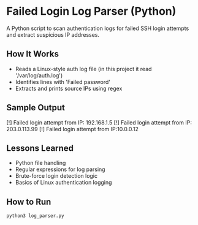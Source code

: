 # Failed Login Log Parser (Python)

A Python script to scan authentication logs for failed SSH login attempts and extract suspicious IP addresses.

## How It Works

- Reads a Linux-style auth log file (in this project it read '/var/log/auth.log')
- Identifies lines with 'Failed password'
- Extracts and prints source IPs using regex

## Sample Output

[!] Failed login attempt from IP: 192.168.1.5
[!] Failed login attempt from IP: 203.0.113.99
[!] Failed login attempt from IP:10.0.0.12

## Lessons Learned

- Python file handling
- Regular expressions for log parsing
- Brute-force login detection logic
- Basics of Linux authentication logging

## How to Run

```bash
python3 log_parser.py
